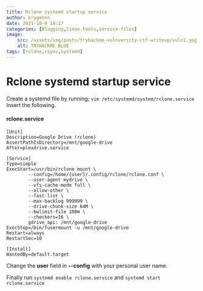 ```yaml
---
title: Rclone systemd startup service 
author: krygennn
date: 2021-10-9 18:17
categories: [Blogging,linux-tools,service-files]
image:
    src: /assets/img/posts/tryhackme-vulnversity-ctf-writeup/vuln1.jpg
    alt: TRYHACKME BLUE
tags: [rclone,rsync,systemd]
---
```

# Rclone systemd startup service 

Create a systemd file by running;
`vim /etc/systemd/system/rclone.service`
Insert the following.
#### rclone.service
```
[Unit]
Description=Google Drive (rclone)
AssertPathIsDirectory=/mnt/google-drive
After=plexdrive.service

[Service]
Type=simple
ExecStart=/usr/bin/rclone mount \
        --config=/home/{user}/.config/rclone/rclone.conf \
        --user-agent mydrive \
        --vfs-cache-mode full \
        --allow-other \
        --fast-list \
        --max-backlog 999999 \
        --drive-chunk-size 64M \
        --bwlimit-file 100m \
        --checkers=16 \
        gdrive_api: /mnt/google-drive
ExecStop=/bin/fusermount -u /mnt/google-drive
Restart=always
RestartSec=10

[Install]
WantedBy=default.target
```
Change the **user** field in **--config** with your personal user name.

Finally run `systemd enable rclone.service` and `systemd start rclone.service`

